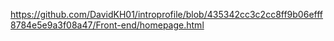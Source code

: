 https://github.com/DavidKH01/introprofile/blob/435342cc3c2cc8ff9b06efff8784e5e9a3f08a47/Front-end/homepage.html
